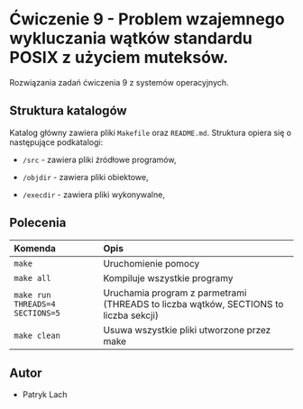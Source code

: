 
# Ćwiczenie 9 - Problem wzajemnego wykluczania wątków standardu POSIX z użyciem muteksów.

Rozwiązania zadań ćwiczenia 9 z systemów operacyjnych.


## Struktura katalogów

Katalog główny zawiera pliki `Makefile` oraz `README.md`. Struktura opiera się o następujące podkatalogi:

- `/src`  - zawiera pliki źródłowe programów,

- `/objdir`  - zawiera pliki obiektowe,

- `/execdir`  - zawiera pliki wykonywalne,

## Polecenia

| Komenda | Opis                     |
| :-------- | :-------------------------------- |
| `make`      | Uruchomienie pomocy |
| `make all`      | Kompiluje wszystkie programy |
| `make run THREADS=4 SECTIONS=5`      | Uruchamia program z parmetrami (THREADS to liczba wątków, SECTIONS to liczba sekcji) |
| `make clean`      | Usuwa wszystkie pliki utworzone przez make |


## Autor

- Patryk Lach

